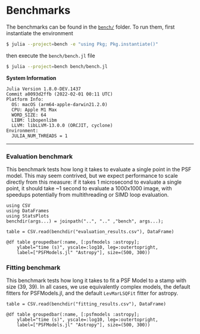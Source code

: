 # Benchmarks

The benchmarks can be found in the [`bench/`](https://github.com/JuliaAstro/PSFModels.jl/tree/main/bench) folder. To run them, first instantiate the environment

```sh
$ julia --project=bench -e "using Pkg; Pkg.instantiate()"
```

then execute the `bench/bench.jl` file

```sh
$ julia --project=bench bench/bench.jl
```

**System Information**

```plain
Julia Version 1.8.0-DEV.1437
Commit a0093d2ffb (2022-02-01 00:11 UTC)
Platform Info:
  OS: macOS (arm64-apple-darwin21.2.0)
  CPU: Apple M1 Max
  WORD_SIZE: 64
  LIBM: libopenlibm
  LLVM: libLLVM-13.0.0 (ORCJIT, cyclone)
Environment:
  JULIA_NUM_THREADS = 1
```

---

### Evaluation benchmark

This benchmark tests how long it takes to evaluate a single point in the PSF model. This may seem contrived, but we expect performance to scale directly from this measure: if it takes 1 microsecond to evaluate a single point, it should take ~1 second to evaluate a 1000x1000 image, with speedups potentially from multithreading or SIMD loop evaluation.

```@setup bench
using CSV
using DataFrames
using StatsPlots
benchdir(args...) = joinpath("..", ".." ,"bench", args...);
```


```@example bench
table = CSV.read(benchdir("evaluation_results.csv"), DataFrame)
```

```@example bench
@df table groupedbar(:name, [:psfmodels :astropy];
    ylabel="time (s)", yscale=:log10, leg=:outertopright,
    label=["PSFModels.jl" "Astropy"], size=(500, 300))
```


### Fitting benchmark

This benchmark tests how long it takes to fit a PSF Model to a stamp with size (39, 39). In all cases, we use equivalently complex models, the default fitters for PSFModels.jl, and the default `LevMarLSQFit` fitter for astropy.

```@example bench
table = CSV.read(benchdir("fitting_results.csv"), DataFrame)
```

```@example bench
@df table groupedbar(:name, [:psfmodels :astropy];
    ylabel="time (s)", yscale=:log10, leg=:outertopright,
    label=["PSFModels.jl" "Astropy"], size=(500, 300))
```
